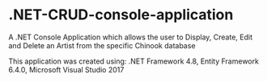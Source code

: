 # .NET-CRUD-console-application
A .NET Console Application which allows the user to Display, Create, Edit and Delete an Artist from the specific Chinook database

This application was created using: 
.NET Framework 4.8,
Entity Framework 6.4.0,
Microsoft Visual Studio 2017

